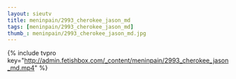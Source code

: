 ```yaml
--- 
layout: sieutv
title: meninpain/2993_cherokee_jason_md
tags: [meninpain/2993_cherokee_jason_md]
thumb_: meninpain/2993_cherokee_jason_md.jpg
---
```

{% include tvpro key="http://admin.fetishbox.com/_content/meninpain/2993_cherokee_jason_md.mp4" %} 
